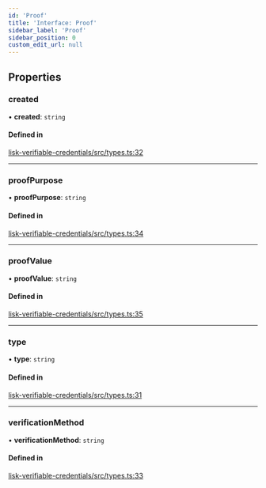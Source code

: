 ```yaml
---
id: 'Proof'
title: 'Interface: Proof'
sidebar_label: 'Proof'
sidebar_position: 0
custom_edit_url: null
---
```


## Properties

### created

• **created**: `string`

#### Defined in

[lisk-verifiable-credentials/src/types.ts:32](https://github.com/aldhosutra/lisk-did/blob/e2098a6/packages/lisk-verifiable-credentials/src/types.ts#L32)

---

### proofPurpose

• **proofPurpose**: `string`

#### Defined in

[lisk-verifiable-credentials/src/types.ts:34](https://github.com/aldhosutra/lisk-did/blob/e2098a6/packages/lisk-verifiable-credentials/src/types.ts#L34)

---

### proofValue

• **proofValue**: `string`

#### Defined in

[lisk-verifiable-credentials/src/types.ts:35](https://github.com/aldhosutra/lisk-did/blob/e2098a6/packages/lisk-verifiable-credentials/src/types.ts#L35)

---

### type

• **type**: `string`

#### Defined in

[lisk-verifiable-credentials/src/types.ts:31](https://github.com/aldhosutra/lisk-did/blob/e2098a6/packages/lisk-verifiable-credentials/src/types.ts#L31)

---

### verificationMethod

• **verificationMethod**: `string`

#### Defined in

[lisk-verifiable-credentials/src/types.ts:33](https://github.com/aldhosutra/lisk-did/blob/e2098a6/packages/lisk-verifiable-credentials/src/types.ts#L33)
